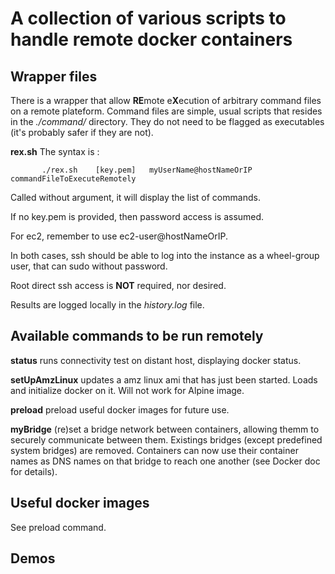 # A collection of various scripts to handle remote docker containers

## Wrapper files

There is a wrapper that allow **RE**mote e**X**ecution of arbitrary command files on a remote plateform.
Command files are simple, usual scripts that resides in the *./command/* directory. 
They do not need to be flagged as executables (it's probably safer if they are not).

**rex.sh** 
The syntax is :

           ./rex.sh    [key.pem]   myUserName@hostNameOrIP     commandFileToExecuteRemotely

Called without argument, it will display the list of commands.

If no key.pem is provided, then password access is assumed. 

For ec2, remember to use ec2-user@hostNameOrIP.

In both cases, ssh should be able to log into the instance as a wheel-group user, 
that can sudo without password. 

Root direct ssh access is **NOT** required, nor desired.

Results are logged locally in the *history.log* file.


## Available commands to be run remotely

**status** runs connectivity test on distant host, displaying docker status.

**setUpAmzLinux** updates a amz linux ami that has just been started. Loads and initialize docker on it. Will not work for Alpine image.

**preload** preload useful docker images for future use.

**myBridge** (re)set a bridge network between containers, allowing themm to securely communicate between them. Existings bridges (except predefined system bridges) are removed. Containers can now use their container names as DNS names on that bridge to reach one another (see Docker doc for details).

## Useful docker images

See preload command.

## Demos
